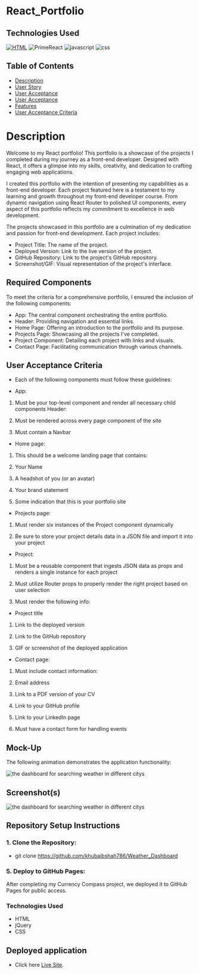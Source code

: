 # React_Portfolio

## Technologies Used
[![HTML](https://img.shields.io/badge/HTML-5-orange?style=flat&logo=html5&logoColor=white)](https://www.w3.org/TR/html52/)
![PrimeReact](https://img.shields.io/badge/PrimeReact-5-blue?style=style=flat&logo=PrimeReact&logoColor=white)
![javascript](https://img.shields.io/badge/javascript-5-orange?style=style=flat&logo=javascript&logoColor=red)
![css](https://img.shields.io/badge/css-5-orange?style=style=flat&logo=css&logoColor=white)


## Table of Contents

- [Description](#description)
- [User Story](#user-story)
- [User Acceptance](#user-acceptance-criteria)
- [User Acceptance](#user-acceptance-criteria)
- [Features](#features)
- [User Acceptance Criteria](#user-acceptance)

# Description 


Welcome to my React portfolio! This portfolio is a showcase of the projects I completed during my journey as a front-end developer. Designed with React, it offers a glimpse into my skills, creativity, and dedication to crafting engaging web applications.

I created this portfolio with the intention of presenting my capabilities as a front-end developer. Each project featured here is a testament to my learning and growth throughout my front-end developer course. From dynamic navigation using React Router to polished UI components, every aspect of this portfolio reflects my commitment to excellence in web development.

The projects showcased in this portfolio are a culmination of my dedication and passion for front-end development. Each project includes:

- Project Title: The name of the project.
- Deployed Version: Link to the live version of the project.
- GitHub Repository: Link to the project's GitHub repository.
- Screenshot/GIF: Visual representation of the project's interface.

## Required Components

To meet the criteria for a comprehensive portfolio, I ensured the inclusion of the following components:

- App: The central component orchestrating the entire portfolio.
- Header: Providing navigation and essential links.
- Home Page: Offering an introduction to the portfolio and its purpose.
- Projects Page: Showcasing all the projects I've completed.
- Project Component: Detailing each project with links and visuals.
- Contact Page: Facilitating communication through various channels.


## User Acceptance Criteria

- Each of the following components must follow these guidelines:

- App:

1. Must be your top-level component and render all necessary child components
Header:

2. Must be rendered across every page component of the site

3. Must contain a Navbar

- Home page:

1. This should be a welcome landing page that contains:

2. Your Name

3. A headshot of you (or an avatar)

4. Your brand statement

5. Some indication that this is your portfolio site

- Projects page:

1. Must render six instances of the Project component dynamically

2. Be sure to store your project details data in a JSON file and import it into your project

- Project:

1. Must be a reusable component that ingests JSON data as props and renders a single instance for each project

2. Must utilize Router props to properly render the right project based on user selection

3. Must render the following info:

- Project title

1. Link to the deployed version

2. Link to the GitHub repository

3. GIF or screenshot of the deployed application

- Contact page:

1. Must include contact information:

2. Email address

3. Link to a PDF version of your CV

4. Link to your GitHub profile

5. Link to your LinkedIn page

6. Must have a contact form for handling events

## Mock-Up

The following animation demonstrates the application functionality:

![the dashboard for searching weather in different citys](./assets/10-server-side-apis-challenge-demo.png)

## Screenshot(s)

![the dashboard for searching weather in different citys](./starter/img/weather-dashboard-screenshot.png)

## Repository Setup Instructions
### 1. Clone the Repository:
- git clone https://github.com/khubaibshah786/Weather_Dashboard

### 5. Deploy to GitHub Pages:
After completing my Currency Compass project, we deployed it to GitHub Pages for public access.

### Technologies Used
- HTML
- jQuery
- CSS

 ## Deployed application

 - Click here [Live Site](https://khubaibshah786.github.io/Weather_Dashboard).